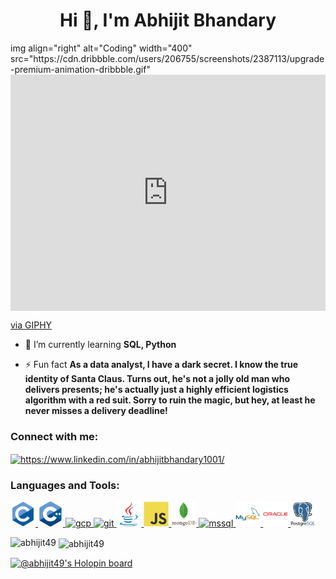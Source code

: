 <h1 align="center">Hi 👋, I'm Abhijit Bhandary</h1>
img align="right" alt="Coding" width="400" src="https://cdn.dribbble.com/users/206755/screenshots/2387113/upgrade-premium-animation-dribbble.gif"
<div style="width:100%;height:0;padding-bottom:75%;position:relative;"><iframe src="https://giphy.com/embed/3oKIPEqDGUULpEU0aQ" width="100%" height="100%" style="position:absolute" frameBorder="0" class="giphy-embed" allowFullScreen></iframe></div><p><a href="https://giphy.com/gifs/cartoon-character-2d-3oKIPEqDGUULpEU0aQ">via GIPHY</a></p>

- 🌱 I’m currently learning **SQL, Python**

- ⚡ Fun fact **As a data analyst, I have a dark secret. I know the true identity of Santa Claus. Turns out, he's not a jolly old man who delivers presents; he's actually just a highly efficient logistics algorithm with a red suit. Sorry to ruin the magic, but hey, at least he never misses a delivery deadline!**

<h3 align="left">Connect with me:</h3>
<p align="left">
<a href="https://linkedin.com/in/https://www.linkedin.com/in/abhijitbhandary1001/" target="blank"><img align="center" src="https://raw.githubusercontent.com/rahuldkjain/github-profile-readme-generator/master/src/images/icons/Social/linked-in-alt.svg" alt="https://www.linkedin.com/in/abhijitbhandary1001/" height="30" width="40" /></a>
</p>

<h3 align="left">Languages and Tools:</h3>
<p align="left"> <a href="https://www.cprogramming.com/" target="_blank" rel="noreferrer"> <img src="https://raw.githubusercontent.com/devicons/devicon/master/icons/c/c-original.svg" alt="c" width="40" height="40"/> </a> <a href="https://www.w3schools.com/cpp/" target="_blank" rel="noreferrer"> <img src="https://raw.githubusercontent.com/devicons/devicon/master/icons/cplusplus/cplusplus-original.svg" alt="cplusplus" width="40" height="40"/> </a> <a href="https://cloud.google.com" target="_blank" rel="noreferrer"> <img src="https://www.vectorlogo.zone/logos/google_cloud/google_cloud-icon.svg" alt="gcp" width="40" height="40"/> </a> <a href="https://git-scm.com/" target="_blank" rel="noreferrer"> <img src="https://www.vectorlogo.zone/logos/git-scm/git-scm-icon.svg" alt="git" width="40" height="40"/> </a> <a href="https://www.java.com" target="_blank" rel="noreferrer"> <img src="https://raw.githubusercontent.com/devicons/devicon/master/icons/java/java-original.svg" alt="java" width="40" height="40"/> </a> <a href="https://developer.mozilla.org/en-US/docs/Web/JavaScript" target="_blank" rel="noreferrer"> <img src="https://raw.githubusercontent.com/devicons/devicon/master/icons/javascript/javascript-original.svg" alt="javascript" width="40" height="40"/> </a> <a href="https://www.mongodb.com/" target="_blank" rel="noreferrer"> <img src="https://raw.githubusercontent.com/devicons/devicon/master/icons/mongodb/mongodb-original-wordmark.svg" alt="mongodb" width="40" height="40"/> </a> <a href="https://www.microsoft.com/en-us/sql-server" target="_blank" rel="noreferrer"> <img src="https://www.svgrepo.com/show/303229/microsoft-sql-server-logo.svg" alt="mssql" width="40" height="40"/> </a> <a href="https://www.mysql.com/" target="_blank" rel="noreferrer"> <img src="https://raw.githubusercontent.com/devicons/devicon/master/icons/mysql/mysql-original-wordmark.svg" alt="mysql" width="40" height="40"/> </a> <a href="https://www.oracle.com/" target="_blank" rel="noreferrer"> <img src="https://raw.githubusercontent.com/devicons/devicon/master/icons/oracle/oracle-original.svg" alt="oracle" width="40" height="40"/> </a> <a href="https://www.postgresql.org" target="_blank" rel="noreferrer"> <img src="https://raw.githubusercontent.com/devicons/devicon/master/icons/postgresql/postgresql-original-wordmark.svg" alt="postgresql" width="40" height="40"/> </a> </p>

<p><img align="left" src="https://github-readme-stats.vercel.app/api/top-langs?username=abhijit49&show_icons=true&locale=en&layout=compact" alt="abhijit49" /></p>

<p>&nbsp;<img align="center" src="https://github-readme-stats.vercel.app/api?username=abhijit49&show_icons=true&locale=en" alt="abhijit49" /></p>



[![@abhijit49's Holopin board](https://holopin.me/abhijit49)](https://holopin.io/@abhijit49)

<!---
abhijit49/abhijit49 is a ✨ special ✨ repository because its `README.md` (this file) appears on your GitHub profile.
You can click the Preview link to take a look at your changes.
--->
